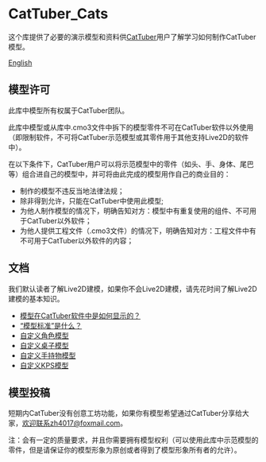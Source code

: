 # CatTuber_Cats
这个库提供了必要的演示模型和资料供[CatTuber](https://store.steampowered.com/app/1337970)用户了解学习如何制作CatTuber模型。

[English](https://github.com/MMmmmoko/CatTuber_Cats/blob/main/README_EN.md)

## 模型许可
此库中模型所有权属于CatTuber团队。

此库中模型或从库中.cmo3文件中拆下的模型零件不可在CatTuber软件以外使用（即限制软件，不可将CatTuber示范模型或其零件用于其他支持Live2D的软件中）。

在以下条件下，CatTuber用户可以将示范模型中的零件（如头、手、身体、尾巴等）组合进自己的模型中，并可将由此完成的模型用作自己的商业目的：
* 制作的模型不违反当地法律法规；
* 除非得到允许，只能在CatTuber中使用此模型;
* 为他人制作模型的情况下，明确告知对方：模型中有重复使用的组件、不可用于CatTuber以外软件；
* 为他人提供工程文件（.cmo3文件）的情况下，明确告知对方：工程文件中有不可用于CatTuber以外软件的内容；

## 文档
我们默认读者了解Live2D建模，如果你不会Live2D建模，请先花时间了解Live2D建模的基本知识。
* [模型在CatTuber软件中是如何显示的？](docs/%E6%A8%A1%E5%9E%8B%E5%9C%A8CatTuber%E8%BD%AF%E4%BB%B6%E4%B8%AD%E6%98%AF%E5%A6%82%E4%BD%95%E6%98%BE%E7%A4%BA%E7%9A%84.md)
* [“模型标准”是什么？](docs/%E6%A8%A1%E5%9E%8B%E6%A0%87%E5%87%86%E6%98%AF%E4%BB%80%E4%B9%88.md)
* [自定义角色模型](docs/%E8%87%AA%E5%AE%9A%E4%B9%89%E8%A7%92%E8%89%B2%E6%A8%A1%E5%9E%8B.md)
* [自定义桌子模型](docs/%E8%87%AA%E5%AE%9A%E4%B9%89%E6%A1%8C%E5%AD%90%E6%A8%A1%E5%9E%8B.md)
* [自定义手持物模型](docs/%E8%87%AA%E5%AE%9A%E4%B9%89%E6%89%8B%E6%8C%81%E7%89%A9%E6%A8%A1%E5%9E%8B.md)
* [自定义KPS模型](docs/%E8%87%AA%E5%AE%9A%E4%B9%89KPS%E6%A8%A1%E5%9E%8B.md)

## 模型投稿
短期内CatTuber没有创意工坊功能，如果你有模型希望通过CatTuber分享给大家，欢迎联系zh4017@foxmail.com。

注：会有一定的质量要求，并且你需要拥有模型权利（可以使用此库中示范模型的零件，但是请保证你的模型形象为原创或者得到了模型形象所有者的允许）。
